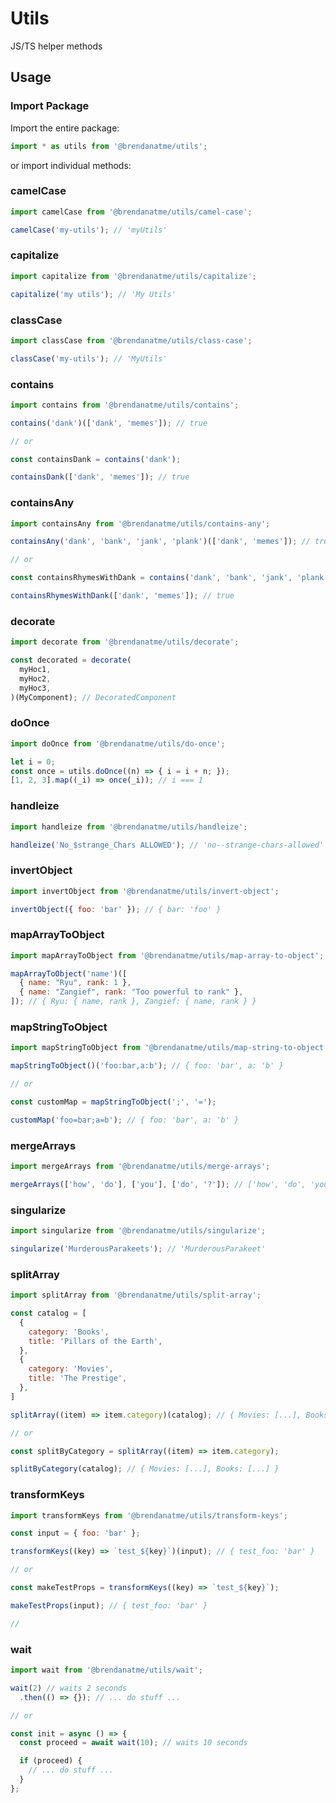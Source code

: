# Utils

JS/TS helper methods

## Usage

### Import Package

Import the entire package:

```javascript
import * as utils from '@brendanatme/utils';
```

or import individual methods:

### camelCase

```javascript
import camelCase from '@brendanatme/utils/camel-case';

camelCase('my-utils'); // 'myUtils'
```

### capitalize

```javascript
import capitalize from '@brendanatme/utils/capitalize';

capitalize('my utils'); // 'My Utils'
```

### classCase

```javascript
import classCase from '@brendanatme/utils/class-case';

classCase('my-utils'); // 'MyUtils'
```

### contains

```javascript
import contains from '@brendanatme/utils/contains';

contains('dank')(['dank', 'memes']); // true

// or

const containsDank = contains('dank');

containsDank(['dank', 'memes']); // true
```

### containsAny

```javascript
import containsAny from '@brendanatme/utils/contains-any';

containsAny('dank', 'bank', 'jank', 'plank')(['dank', 'memes']); // true

// or

const containsRhymesWithDank = contains('dank', 'bank', 'jank', 'plank');

containsRhymesWithDank(['dank', 'memes']); // true
```

### decorate

```javascript
import decorate from '@brendanatme/utils/decorate';

const decorated = decorate(
  myHoc1,
  myHoc2,
  myHoc3,
)(MyComponent); // DecoratedComponent
```

### doOnce

```javascript
import doOnce from '@brendanatme/utils/do-once';

let i = 0;
const once = utils.doOnce((n) => { i = i + n; });
[1, 2, 3].map((_i) => once(_i)); // i === 1

```

### handleize

```javascript
import handleize from '@brendanatme/utils/handleize';

handleize('No_$strange_Chars ALLOWED'); // 'no--strange-chars-allowed'

```

### invertObject

```javascript
import invertObject from '@brendanatme/utils/invert-object';

invertObject({ foo: 'bar' }); // { bar: 'foo' }

```

### mapArrayToObject

```javascript
import mapArrayToObject from '@brendanatme/utils/map-array-to-object';

mapArrayToObject('name')([
  { name: "Ryu", rank: 1 },
  { name: "Zangief", rank: "Too powerful to rank" },
]); // { Ryu: { name, rank }, Zangief: { name, rank } }

```

### mapStringToObject

```javascript
import mapStringToObject from '@brendanatme/utils/map-string-to-object';

mapStringToObject()('foo:bar,a:b'); // { foo: 'bar', a: 'b' }

// or

const customMap = mapStringToObject(';', '=');

customMap('foo=bar;a=b'); // { foo: 'bar', a: 'b' }

```

### mergeArrays

```javascript
import mergeArrays from '@brendanatme/utils/merge-arrays';

mergeArrays(['how', 'do'], ['you'], ['do', '?']); // ['how', 'do', 'you' 'do', '?']

```

### singularize

```javascript
import singularize from '@brendanatme/utils/singularize';

singularize('MurderousParakeets'); // 'MurderousParakeet'

```

### splitArray

```javascript
import splitArray from '@brendanatme/utils/split-array';

const catalog = [
  {
    category: 'Books',
    title: 'Pillars of the Earth',
  },
  {
    category: 'Movies',
    title: 'The Prestige',
  },
]

splitArray((item) => item.category)(catalog); // { Movies: [...], Books: [...] }

// or

const splitByCategory = splitArray((item) => item.category);

splitByCategory(catalog); // { Movies: [...], Books: [...] }

```

### transformKeys

```javascript
import transformKeys from '@brendanatme/utils/transform-keys';

const input = { foo: 'bar' };

transformKeys((key) => `test_${key}`)(input); // { test_foo: 'bar' }

// or 

const makeTestProps = transformKeys((key) => `test_${key}`);

makeTestProps(input); // { test_foo: 'bar' }

//

```

### wait

```javascript
import wait from '@brendanatme/utils/wait';

wait(2) // waits 2 seconds
  .then(() => {}); // ... do stuff ...

// or

const init = async () => {
  const proceed = await wait(10); // waits 10 seconds

  if (proceed) {
    // ... do stuff ...
  }
};

```
